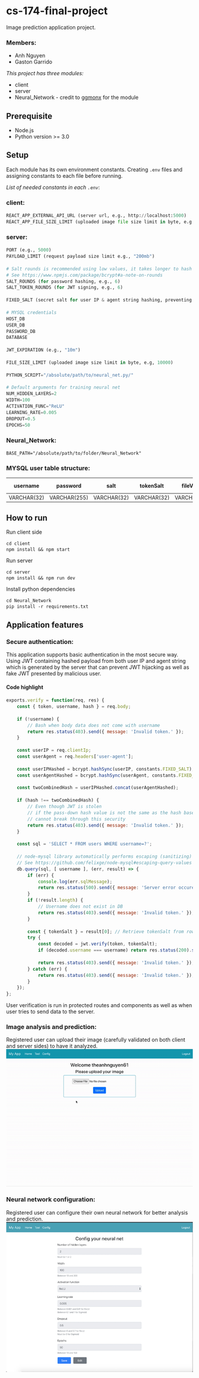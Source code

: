 # cs-174-final-project

Image prediction application project.

### **Members:**

- Anh Nguyen
- Gaston Garrido

*This project has three modules:*
- client
- server
- Neural_Network - credit to [ggmonx](https://github.com/ggmonx) for the module

## **Prerequisite**
- Node.js
- Python version >= 3.0

## **Setup**
Each module has its own environment constants. Creating `.env` files and assigning constants to each file before running.

*List of needed constants in each `.env`*:

### **client:**
```python
REACT_APP_EXTERNAL_API_URL (server url, e.g., http://localhost:5000)
REACT_APP_FILE_SIZE_LIMIT (uploaded image file size limit in byte, e.g., 10000)
```

### **server:**
```python
PORT (e.g., 5000)
PAYLOAD_LIMIT (request payload size limit e.g., "200mb")

# Salt rounds is recommended using low values, it takes longer to hash with larger rounds
# See https://www.npmjs.com/package/bcrypt#a-note-on-rounds
SALT_ROUNDS (for password hashing, e.g., 6)
SALT_TOKEN_ROUNDS (for JWT signing, e.g., 6)

FIXED_SALT (secret salt for user IP & agent string hashing, preventing fake JWT and JWT hijacking, e.g., "$2b$10$m1VeKF0RKY/EPSPEIGyCY.")

# MYSQL credentials
HOST_DB
USER_DB
PASSWORD_DB
DATABASE

JWT_EXPIRATION (e.g., "10m")

FILE_SIZE_LIMIT (uploaded image size limit in byte, e.g, 10000)

PYTHON_SCRIPT="/absolute/path/to/neural_net.py/"

# Default arguments for training neural net
NUM_HIDDEN_LAYERS=2
WIDTH=100
ACTIVATION_FUNC="ReLU"
LEARNING_RATE=0.005
DROPOUT=0.5
EPOCHS=50
```

### **Neural_Network:**
```
BASE_PATH="/absolute/path/to/folder/Neural_Network"
```

### **MYSQL user table structure:**
| username    | password     | salt        | tokenSalt   | fileValues   | neuralNetFile (id) |
|-------------|--------------|-------------|-------------|--------------|--------------------|
| VARCHAR(32) | VARCHAR(255) | VARCHAR(32) | VARCHAR(32) | VARCHAR(128) | VARCHAR(64)        |


## **How to run**
Run client side
```
cd client
npm install && npm start
```

Run server
```
cd server
npm install && npm run dev
```

Install python dependencies
```
cd Neural_Network
pip install -r requirements.txt
```

## **Application features**
### Secure authentication:
This application supports basic authentication in the most secure way. Using JWT containing hashed payload from both user IP and agent string which is generated by the server that can prevent JWT hijacking as well as fake JWT presented by malicious user.

#### Code highlight
```javascript
exports.verify = function(req, res) {
	const { token, username, hash } = req.body;

	if (!username) {
		// Bash when body data does not come with username
		return res.status(403).send({ message: 'Invalid token.' });
	}

	const userIP = req.clientIp;
	const userAgent = req.headers['user-agent'];

	const userIPHashed = bcrypt.hashSync(userIP, constants.FIXED_SALT);
	const userAgentHashed = bcrypt.hashSync(userAgent, constants.FIXED_SALT);

	const twoCombinedHash = userIPHashed.concat(userAgentHashed);

	if (hash !== twoCombinedHash) {
		// Even though JWT is stolen
		// if the pass-down hash value is not the same as the hash based on current ip and agent string
		// cannot break through this security
		return res.status(403).send({ message: 'Invalid token.' });
	}

	const sql = 'SELECT * FROM users WHERE username=?';

	// node-mysql library automatically performs escaping (sanitizing) when using '?' placeholder.
	// See https://github.com/felixge/node-mysql#escaping-query-values
	db.query(sql, [ username ], (err, result) => {
		if (err) {
			console.log(err.sqlMessage);
			return res.status(500).send({ message: 'Server error occured.' });
		}
		if (!result.length) {
			// Username does not exist in DB
			return res.status(403).send({ message: 'Invalid token.' });
		}

		const { tokenSalt } = result[0]; // Retrieve tokenSalt from row
		try {
			const decoded = jwt.verify(token, tokenSalt);
			if (decoded.username === username) return res.status(200).send({ message: 'Valid token.' });

			return res.status(403).send({ message: 'Invalid token.' });
		} catch (err) {
			return res.status(403).send({ message: 'Invalid token.' });
		}
	});
};
```
User verification is run in protected routes and components as well as when user tries to send data to the server.

### Image analysis and prediction:
Registered user can upload their image (carefully validated on both client and server sides) to have it analyzed.
![Alt text](images/gif-1.gif?raw=true "App")

### Neural network configuration:
Registered user can configure their own neural network for better analysis and prediction.
![Alt text](images/img-1.jpg?raw=true "App")

